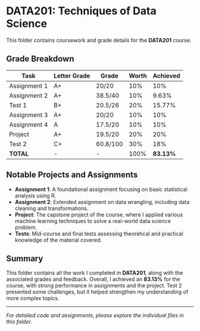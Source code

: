 # DATA201: Techniques of Data Science

This folder contains coursework and grade details for the **DATA201** course.

## Grade Breakdown

| Task            | Letter Grade | Grade      | Worth | Achieved |
|-----------------|--------------|------------|-------|----------|
| Assignment 1    | A+           | 20/20      | 10%   | 10%      |
| Assignment 2    | A+           | 38.5/40    | 10%   | 9.63%    |
| Test 1          | B+           | 20.5/26    | 20%   | 15.77%   |
| Assignment 3    | A+           | 20/20      | 10%   | 10%      |
| Assignment 4    | A            | 17.5/20    | 10%   | 10%      |
| Project         | A+           | 19.5/20    | 20%   | 20%      |
| Test 2          | C+           | 60.8/100   | 30%   | 18%      |
| **TOTAL**       | -            | -          | 100%  | **83.13%** |

## Notable Projects and Assignments

- **Assignment 1**: A foundational assignment focusing on basic statistical analysis using R.
- **Assignment 2**: Extended assignment on data wrangling, including data cleaning and transformations.
- **Project**: The capstone project of the course, where I applied various machine learning techniques to solve a real-world data science problem.
- **Tests**: Mid-course and final tests assessing theoretical and practical knowledge of the material covered.

## Summary

This folder contains all the work I completed in **DATA201**, along with the associated grades and feedback. Overall, I achieved an **83.13%** for the course, with strong performance in assignments and the project. Test 2 presented some challenges, but it helped strengthen my understanding of more complex topics.

---

*For detailed code and assignments, please explore the individual files in this folder.*

